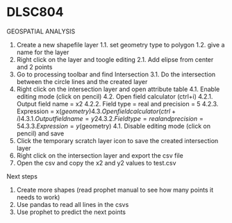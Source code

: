 # DLSC804
GEOSPATIAL ANALYSIS


1. Create a new shapefile layer
  1.1. set geometry type to polygon
  1.2. give a name for the layer
2. Right click on the layer and toogle editing
  2.1. Add elipse from center and 2 points
3. Go to processing toolbar and find Intersection
  3.1. Do the intersection between the circle lines and the created layer
4. Right click on the intersection layer and open attribute table
  4.1. Enable editing mode (click on pencil)
  4.2. Open field calculator (ctrl+i)
    4.2.1. Output field name = x2
    4.2.2. Field type = real and precision = 5
    4.2.3. Expression = x($geometry)
  4.3. Open field calculator (ctrl+i)
    4.3.1. Output field name = y2
    4.3.2. Field type = real and precision = 5
    4.3.3. Expression = y($geometry)
  4.1. Disable editing mode (click on pencil) and save
5. Click the temporary scratch layer icon to save the created intersection layer
6. Right click on the intersection layer and export the csv file
7. Open the csv and copy the x2 and y2 values to test.csv

Next steps
1. Create more shapes (read prophet manual to see how many points it
needs to work)
2. Use pandas to read all lines in the csvs
3. Use prophet to predict the next points
